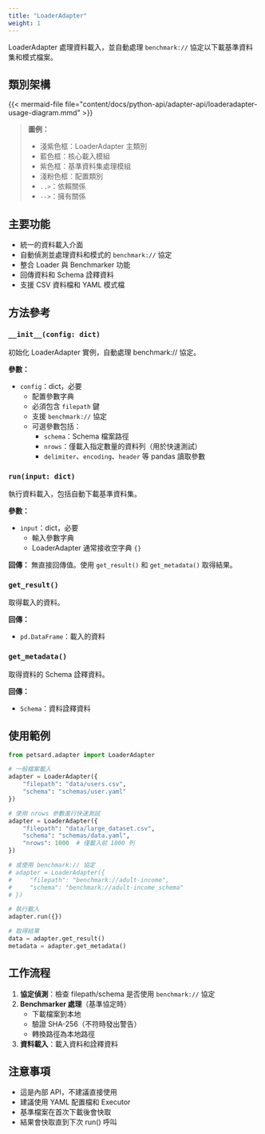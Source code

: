 ```yaml
---
title: "LoaderAdapter"
weight: 1
---
```


LoaderAdapter 處理資料載入，並自動處理 `benchmark://` 協定以下載基準資料集和模式檔案。

## 類別架構

{{< mermaid-file file="content/docs/python-api/adapter-api/loaderadapter-usage-diagram.mmd" >}}

> **圖例：**
> - 淺紫色框：LoaderAdapter 主類別
> - 藍色框：核心載入模組
> - 紫色框：基準資料集處理模組
> - 淺粉色框：配置類別
> - `..>`：依賴關係
> - `-->`：擁有關係

## 主要功能

- 統一的資料載入介面
- 自動偵測並處理資料和模式的 `benchmark://` 協定
- 整合 Loader 與 Benchmarker 功能
- 回傳資料和 Schema 詮釋資料
- 支援 CSV 資料檔和 YAML 模式檔

## 方法參考

### `__init__(config: dict)`

初始化 LoaderAdapter 實例，自動處理 benchmark:// 協定。

**參數：**
- `config`：dict，必要
  - 配置參數字典
  - 必須包含 `filepath` 鍵
  - 支援 `benchmark://` 協定
  - 可選參數包括：
    - `schema`：Schema 檔案路徑
    - `nrows`：僅載入指定數量的資料列（用於快速測試）
    - `delimiter`、`encoding`、`header` 等 pandas 讀取參數

### `run(input: dict)`

執行資料載入，包括自動下載基準資料集。

**參數：**
- `input`：dict，必要
  - 輸入參數字典
  - LoaderAdapter 通常接收空字典 `{}`

**回傳：**
無直接回傳值。使用 `get_result()` 和 `get_metadata()` 取得結果。

### `get_result()`

取得載入的資料。

**回傳：**
- `pd.DataFrame`：載入的資料

### `get_metadata()`

取得資料的 Schema 詮釋資料。

**回傳：**
- `Schema`：資料詮釋資料

## 使用範例

```python
from petsard.adapter import LoaderAdapter

# 一般檔案載入
adapter = LoaderAdapter({
    "filepath": "data/users.csv",
    "schema": "schemas/user.yaml"
})

# 使用 nrows 參數進行快速測試
adapter = LoaderAdapter({
    "filepath": "data/large_dataset.csv",
    "schema": "schemas/data.yaml",
    "nrows": 1000  # 僅載入前 1000 列
})

# 或使用 benchmark:// 協定
# adapter = LoaderAdapter({
#     "filepath": "benchmark://adult-income",
#     "schema": "benchmark://adult-income_schema"
# })

# 執行載入
adapter.run({})

# 取得結果
data = adapter.get_result()
metadata = adapter.get_metadata()
```

## 工作流程

1. **協定偵測**：檢查 filepath/schema 是否使用 `benchmark://` 協定
2. **Benchmarker 處理**（基準協定時）
   - 下載檔案到本地
   - 驗證 SHA-256（不符時發出警告）
   - 轉換路徑為本地路徑
3. **資料載入**：載入資料和詮釋資料

## 注意事項

- 這是內部 API，不建議直接使用
- 建議使用 YAML 配置檔和 Executor
- 基準檔案在首次下載後會快取
- 結果會快取直到下次 run() 呼叫